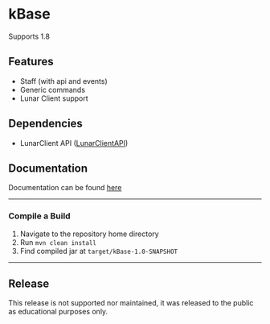 # kBase
Supports 1.8

## Features
- Staff (with api and events)
- Generic commands
- Lunar Client support

## Dependencies
- LunarClient API ([LunarClientAPI](https://github.com/TewPingz/LunarClientAPI))

## Documentation
Documentation can be found [here](https://github.com/HackusatePvP/kBase/wiki)

---
### Compile a Build
1. Navigate to the repository home directory
2. Run ``mvn clean install``
3. Find compiled jar at ``target/kBase-1.0-SNAPSHOT``
---

## Release
This release is not supported nor maintained, it was released to the public as educational purposes only.